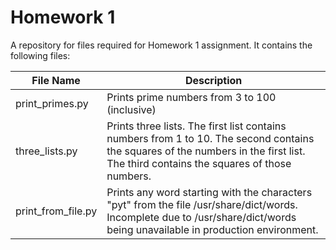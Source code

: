 # Homework 1
A repository for files required for Homework 1 assignment. It contains the following files: 

| File Name | Description |
| ---------- | ---------- | 
| print_primes.py | Prints prime numbers from 3 to 100 (inclusive) |
| three_lists.py | Prints three lists. The first list contains numbers from 1 to 10. The second contains the squares of the numbers in the first list. The third contains the squares of those numbers. |
| print_from_file.py | Prints any word starting with the characters "pyt" from the file /usr/share/dict/words. Incomplete due to /usr/share/dict/words being unavailable in production environment. | 
